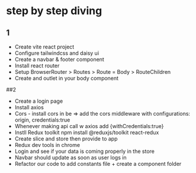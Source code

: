 # step by step diving 

## 1
- Create vite react project
- Configure tailwindcss and daisy ui
- Create a navbar & footer component
- Install react router
- Setup BrowserRouter > Routes > Route = Body > RouteChildren
- Create and outlet in your body component

##2
 - Create a login page
 - Install axios
 - Cors - install cors in be => add the cors middleware with configurations: origin, credentials:true
 - Whenever making api call w axios add {withCredentials:true}
 - Instll Redux toolkit  npm install @reduxjs/toolkit react-redux
 - Create slice and store then provide to app
 - Redux dev tools in chrome
 - Login and see if your data is coming properly in the store
 - Navbar should update as soon as user logs in
 - Refactor our code to add constants file + create a component folder